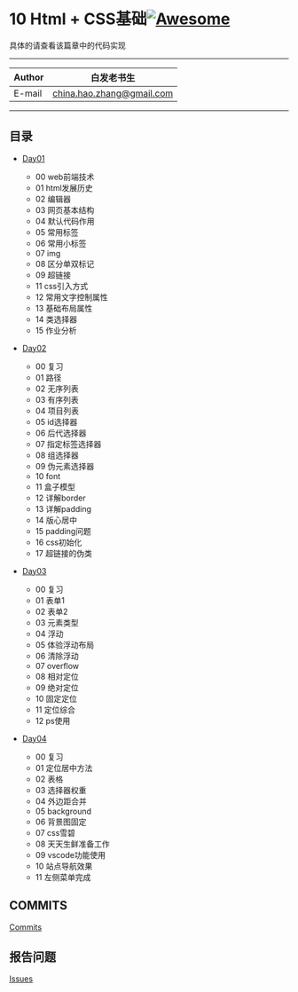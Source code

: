 # 10 Html + CSS基础[![Awesome](https://cdn.rawgit.com/sindresorhus/awesome/d7305f38d29fed78fa85652e3a63e154dd8e8829/media/badge.svg)](https://github.com/sindresorhus/awesome)

具体的请查看该篇章中的代码实现
****
	
|Author|白发老书生|
|---|---
|E-mail|china.hao.zhang@gmail.com

****


<h2 id="catalog">目录</h2>

* [Day01](#day01)
    * 00 web前端技术
    * 01 html发展历史
    * 02 编辑器
    * 03 网页基本结构
    * 04 默认代码作用
    * 05 常用标签
    * 06 常用小标签
    * 07 img
    * 08 区分单双标记
    * 09 超链接
    * 11 css引入方式
    * 12 常用文字控制属性
    * 13 基础布局属性
    * 14 类选择器
    * 15 作业分析
   

* [Day02](#day02)
    * 00 复习
    * 01 路径
    * 02 无序列表
    * 03 有序列表
    * 04 项目列表
    * 05 id选择器
    * 06 后代选择器
    * 07 指定标签选择器
    * 08 组选择器
    * 09 伪元素选择器
    * 10 font
    * 11 盒子模型
    * 12 详解border
    * 13 详解padding
    * 14 版心居中
    * 15 padding问题
    * 16 css初始化
    * 17 超链接的伪类

* [Day03](#day03)
    * 00 复习
    * 01 表单1
    * 02 表单2
    * 03 元素类型
    * 04 浮动
    * 05 体验浮动布局
    * 06 清除浮动
    * 07 overflow
    * 08 相对定位
    * 09 绝对定位
    * 10 固定定位
    * 11 定位综合
    * 12 ps使用
    
* [Day04](#day04)
    * 00 复习
    * 01 定位居中方法
    * 02 表格
    * 03 选择器权重
    * 04 外边距合并
    * 05 background
    * 06 背景图固定
    * 07 css雪碧
    * 08 天天生鲜准备工作
    * 09 vscode功能使用
    * 10 站点导航效果
    * 11 左侧菜单完成

## COMMITS

[Commits](https://github.com/HaoZhang95/PythonAndMachineLearning/commits/master)

## 报告问题

[Issues](https://github.com/HaoZhang95/PythonAndMachineLearning/issues)

